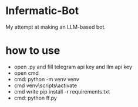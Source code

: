 # Infermatic-Bot
My attempt at making an LLM-based bot.

# how to use

* open .py and fill telegram api key and llm api key
* open cmd
* cmd: python -m venv venv
* cmd venv\scripts\activate
* cmd write pip install -r requirements.txt
* cmd: python ff.py
